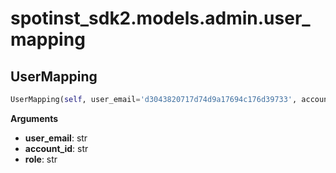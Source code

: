 <h1 id="spotinst_sdk2.models.admin.user_mapping">spotinst_sdk2.models.admin.user_mapping</h1>


<h2 id="spotinst_sdk2.models.admin.user_mapping.UserMapping">UserMapping</h2>

```python
UserMapping(self, user_email='d3043820717d74d9a17694c176d39733', account_id='d3043820717d74d9a17694c176d39733', role='d3043820717d74d9a17694c176d39733')
```

__Arguments__

- __user_email__: str
- __account_id__: str
- __role__: str

